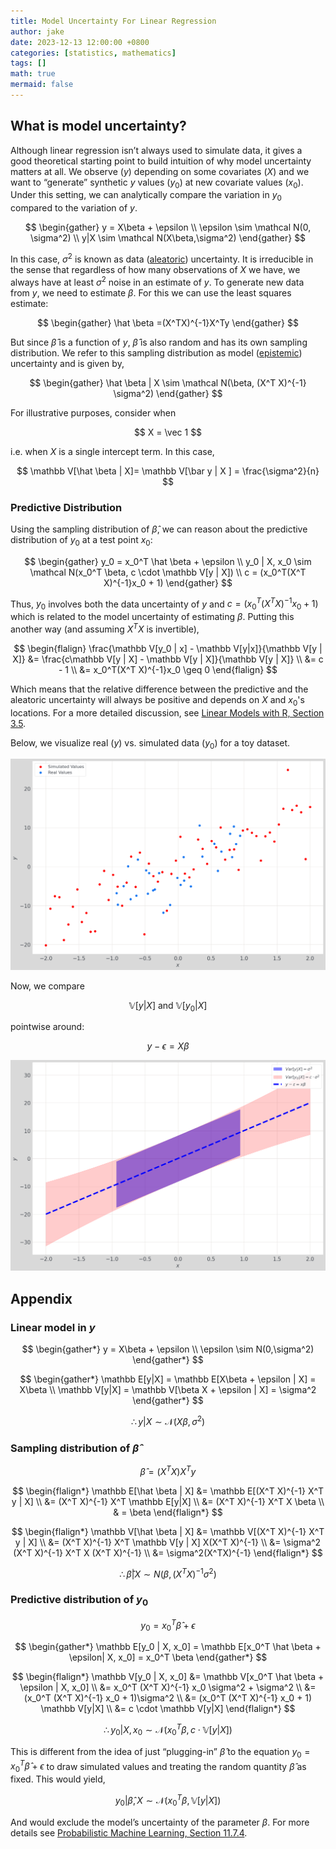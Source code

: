 ```yaml
---
title: Model Uncertainty For Linear Regression
author: jake
date: 2023-12-13 12:00:00 +0800
categories: [statistics, mathematics]
tags: []
math: true
mermaid: false
---
```


## What is model uncertainty?
Although linear regression isn’t always used to simulate data, it gives a good theoretical starting point to build intuition of why model uncertainty matters at all. We observe ($y$) depending on some covariates ($X$) and we want to “generate” synthetic $y$ values ($y_0$) at new covariate values ($x_0$). Under this setting, we can analytically compare the variation in $y_0$ compared to the variation of $y$.

$$
\begin{gather}
y = X\beta + \epsilon \\
\epsilon \sim \mathcal N(0, \sigma^2) \\
y|X \sim \mathcal N(X\beta,\sigma^2)
\end{gather}
$$

In this case, $\sigma^2$ is known as data ([aleatoric](https://en.wikipedia.org/wiki/Uncertainty_quantification%23Aleatoric_and_epistemic)) uncertainty. It is irreducible in the sense that regardless of how many observations of $X$ we have, we always have at least $\sigma^2$ noise in an estimate of $y$. To generate new data from $y$, we need to estimate $\beta$. For this we can use the least squares estimate:

$$
\begin{gather}
\hat \beta =(X^TX)^{-1}X^Ty
\end{gather}
$$

But since $\hat \beta$ is a function of $y$, $\hat \beta$ is also random and has its own sampling distribution. We refer to this sampling distribution as model ([epistemic](https://en.wikipedia.org/wiki/Uncertainty_quantification%23Aleatoric_and_epistemic)) uncertainty and is given by,

$$
\begin{gather}
\hat \beta | X \sim \mathcal N(\beta, (X^T X)^{-1} \sigma^2)
\end{gather}
$$

For illustrative purposes, consider when

$$
X = \vec 1
$$

i.e. when $X$ is a single intercept term. In this case, 

$$
\mathbb V[\hat \beta | X]= \mathbb V[\bar y | X ] = \frac{\sigma^2}{n}
$$

### Predictive Distribution
Using the sampling distribution of $\hat \beta$, we can reason about the predictive distribution of $y_0$ at a test point $x_0$:

$$
\begin{gather}
y_0 = x_0^T \hat \beta + \epsilon \\
y_0 | X, x_0 \sim \mathcal N(x_0^T \beta, c \cdot \mathbb V[y | X]) \\
c = (x_0^T(X^T X)^{-1}x_0 + 1)
\end{gather}
$$

Thus, $y_0$ involves both the data uncertainty of $y$ and $c = (x_0^T(X^T X)^{-1}x_0 + 1)$ which is related to the model uncertainty of estimating $\beta$. Putting this another way (and assuming $X^T X$ is invertible),

$$
\begin{flalign}
\frac{\mathbb V[y_0 | x] - \mathbb V[y|x]}{\mathbb V[y | X]} &= \frac{c\mathbb V[y | X] - \mathbb V[y | X]}{\mathbb V[y | X]} \\
&= c - 1 \\
&= x_0^T(X^T X)^{-1}x_0 \geq 0
\end{flalign}
$$

Which means that the relative difference between the predictive and the aleatoric uncertainty will always be positive and depends on $X$ and $x_0$'s locations. For a more detailed discussion, see [Linear Models with R, Section 3.5](https://www.utstat.toronto.edu/~brunner/books/LinearModelsWithR.pdf). 

Below, we visualize real ($y$) vs. simulated data ($y_0$) for a toy dataset. 

![Toy dataset](assets/img/custom/model_uncertainty_1.png)

Now, we compare

$$
\mathbb V[y | X] \text{ and } \mathbb V[y_0 | X]
$$ 

pointwise around:

$$
y - \epsilon = X\beta
$$

![Uncertainty of the model](assets/img/custom/model_uncertainty_2.png)

## Appendix
### Linear model in $y$

$$
\begin{gather*}
y = X\beta + \epsilon \\
\epsilon \sim N(0,\sigma^2)
\end{gather*}
$$

$$
\begin{gather*}
\mathbb E[y|X] = \mathbb E[X\beta + \epsilon | X] = X\beta \\
\mathbb V[y|X] = \mathbb V[\beta X + \epsilon | X] = \sigma^2
\end{gather*}
$$

$$
\therefore y | X \sim \mathcal N(X\beta, \sigma^2)
$$

### Sampling distribution of $\hat \beta$

$$
\hat \beta = (X^T X) X^T y
$$

$$
\begin{flalign*}
\mathbb E[\hat \beta | X] &= \mathbb E[(X^T X)^{-1} X^T y | X] \\
&= (X^T X)^{-1} X^T \mathbb E[y|X] \\
&= (X^T X)^{-1} X^T X \beta \\
& = \beta
\end{flalign*}
$$

$$
\begin{flalign*}
\mathbb V[\hat \beta | X] &= \mathbb V[(X^T X)^{-1} X^T y | X] \\
&= (X^T X)^{-1} X^T \mathbb V[y | X] X(X^T X)^{-1} \\
&= \sigma^2 (X^T X)^{-1} X^T X (X^T X)^{-1} \\
&= \sigma^2(X^TX)^{-1}
\end{flalign*}
$$

$$
\therefore \hat \beta | X \sim N(\beta,(X^T X)^{-1} \sigma^2)
$$

### Predictive distribution of $y_0$

$$
y_0 = x_0^T \hat \beta + \epsilon
$$

$$
\begin{gather*}
\mathbb E[y_0 | X, x_0] = \mathbb E[x_0^T \hat \beta + \epsilon| X, x_0] = x_0^T \beta
\end{gather*}
$$

$$
\begin{flalign*}
\mathbb V[y_0 | X, x_0] &= \mathbb V[x_0^T \hat \beta + \epsilon | X, x_0] \\
&= x_0^T (X^T X)^{-1} x_0 \sigma^2 + \sigma^2 \\
&= (x_0^T (X^T X)^{-1} x_0 + 1)\sigma^2 \\
&= (x_0^T (X^T X)^{-1} x_0 + 1) \mathbb V[y|X] \\
&= c \cdot \mathbb V[y|X]
\end{flalign*}
$$

$$
\therefore y_0 | X, x_0 \sim \mathcal N(x_0^T \beta, c \cdot \mathbb V[y|X])
$$

This is different from the idea of just “plugging-in” $\hat \beta$ to the equation $y_0 = x_0^T \hat \beta + \epsilon$ to draw simulated values and treating the random quantity $\hat \beta$ as fixed. This would yield,

$$
y_0| \hat \beta, X \sim \mathcal N(x_0^T \beta,\mathbb V[y | X])
$$

And would exclude the model’s uncertainty of the parameter $\beta$. For more details see [Probabilistic Machine Learning, Section 11.7.4](https://probml.github.io/pml-book/book1.html).
